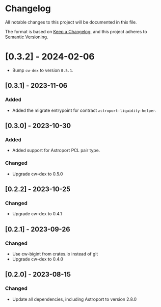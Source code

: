 # Changelog

All notable changes to this project will be documented in this file.

The format is based on [Keep a Changelog](https://keepachangelog.com/en/1.0.0/),
and this project adheres to [Semantic Versioning](https://semver.org/spec/v2.0.0.html).

# [0.3.2] - 2024-02-06

- Bump `cw-dex` to version `0.5.1`.

## [0.3.1] - 2023-11-06

### Added

- Added the migrate entrypoint for contract `astroport-liquidity-helper`.

## [0.3.0] - 2023-10-30

### Added

- Added support for Astroport PCL pair type.

### Changed

- Upgrade cw-dex to 0.5.0

## [0.2.2] - 2023-10-25

### Changed

- Upgrade cw-dex to 0.4.1

## [0.2.1] - 2023-09-26

### Changed

- Use cw-bigint from crates.io instead of git
- Upgrade cw-dex to 0.4.0

## [0.2.0] - 2023-08-15

### Changed

- Update all dependencies, including Astroport to version 2.8.0
